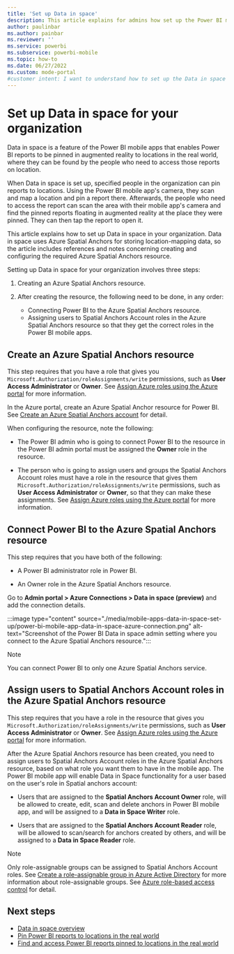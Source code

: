 ```yaml
---
title: 'Set up Data in space'
description: This article explains for admins how set up the Power BI mobile app's Data in space feature in their organization.
author: paulinbar
ms.author: painbar
ms.reviewer: ''
ms.service: powerbi
ms.subservice: powerbi-mobile
ms.topic: how-to
ms.date: 06/27/2022
ms.custom: mode-portal
#customer intent: I want to understand how to set up the Data in space feature in my organization.
---
```

# Set up Data in space for your organization

Data in space is a feature of the Power BI mobile apps that enables Power BI reports to be pinned in augmented reality to locations in the real world, where they can be found by the people who need to access those reports on location.

When Data in space is set up, specified people in the organization can pin reports to locations. Using the Power BI mobile app's camera, they scan and map a location and pin a report there. Afterwards, the people who need to access the report can scan the area with their mobile app's camera and find the pinned reports floating in augmented reality at the place they were pinned. They can then tap the report to open it.

This article explains how to set up Data in space in your organization. Data in space uses Azure Spatial Anchors for storing location-mapping data, so the article includes references and notes concerning creating and configuring the required Azure Spatial Anchors resource.

Setting up Data in space for your organization involves three steps:
1. Creating an Azure Spatial Anchors resource.
1. After creating the resource, the following need to be done, in any order:

    * Connecting Power BI to the Azure Spatial Anchors resource.
    * Assigning users to Spatial Anchors Account roles in the Azure Spatial Anchors resource so that they get the correct roles in the Power BI mobile apps.

## Create an Azure Spatial Anchors resource
This step requires that you have a role that gives you `Microsoft.Authorization/roleAssignments/write` permissions, such as **User Access Administrator** or **Owner**. See [Assign Azure roles using the Azure portal](/azure/role-based-access-control/role-assignments-portal?tabs=current) for more information.

In the Azure portal, create an Azure Spatial Anchor resource for Power BI. See [Create an Azure Spatial Anchors account](/azure/spatial-anchors/how-tos/create-asa-account?tabs=azure-portal) for detail.

When configuring the resource, note the following:

* The Power BI admin who is going to connect Power BI to the resource in the Power BI admin portal must be assigned the **Owner** role in the resource.

* The person who is going to assign users and groups the Spatial Anchors Account roles must have a role in the resource that gives them `Microsoft.Authorization/roleAssignments/write` permissions, such as **User Access Administrator** or **Owner**, so that they can make these assignments. See [Assign Azure roles using the Azure portal](/azure/role-based-access-control/role-assignments-portal?tabs=current) for more information.

## Connect Power BI to the Azure Spatial Anchors resource

This step requires that you have both of the following:

* A Power BI administrator role in Power BI.

* An Owner role in the Azure Spatial Anchors resource.

Go to **Admin portal > Azure Connections > Data in space (preview)** and add the connection details.

:::image type="content" source="./media/mobile-apps-data-in-space-set-up/power-bi-mobile-app-data-in-space-azure-connection.png" alt-text="Screenshot of the Power BI Data in space admin setting where you connect to the Azure Spatial Anchors resource.":::

>[!NOTE]
> You can connect Power BI to only one Azure Spatial Anchors service.

## Assign users to Spatial Anchors Account roles in the Azure Spatial Anchors resource

This step requires that you have a role in the resource that gives you `Microsoft.Authorization/roleAssignments/write` permissions, such as **User Access Administrator** or **Owner**. See [Assign Azure roles using the Azure portal](/azure/role-based-access-control/role-assignments-portal?tabs=current) for more information.

After the Azure Spatial Anchors resource has been created, you need to assign users to Spatial Anchors Account roles in the Azure Spatial Anchors resource, based on what role you want them to have in the mobile app. The Power BI mobile app will enable Data in Space functionality for a user based on the user's role in Spatial anchors account:

* Users that are assigned to the **Spatial Anchors Account Owner** role, will be allowed to create, edit, scan and delete anchors in Power BI mobile app, and will be assigned to a **Data in Space Writer** role.

* Users that are assigned to the **Spatial Anchors Account Reader** role, will be allowed to scan/search for anchors created by others, and will be assigned to a **Data in Space Reader** role.

>[!NOTE]
> Only role-assignable groups can be assigned to Spatial Anchors Account roles. See [Create a role-assignable group in Azure Active Directory](/azure/active-directory/roles/groups-create-eligible) for more information about role-assignable groups. See [Azure role-based access control](/azure/spatial-anchors/concepts/authentication?tabs=csharp#azure-role-based-access-control) for detail.

## Next steps

* [Data in space overview](mobile-apps-data-in-space-overview.md)
* [Pin Power BI reports to locations in the real world](mobile-apps-data-in-space-pin-reports.md)
* [Find and access Power BI reports pinned to locations in the real world](mobile-apps-data-in-space-find-pinned-reports.md)